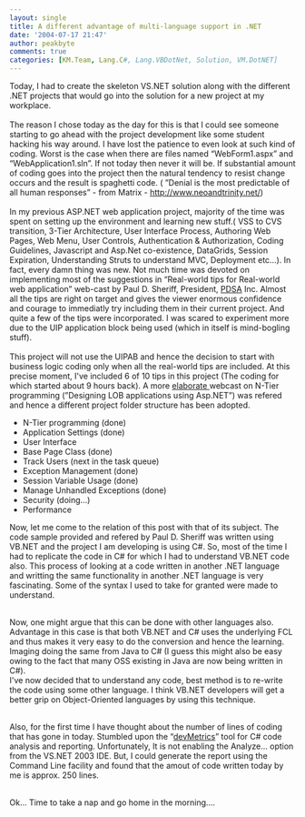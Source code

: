 ```yaml
---
layout: single
title: A different advantage of multi-language support in .NET
date: '2004-07-17 21:47'
author: peakbyte
comments: true
categories: [KM.Team, Lang.C#, Lang.VBDotNet, Solution, VM.DotNET]
---
```

Today, I had to create the skeleton VS.NET solution along with the different .NET projects that would go into the solution for a new project at my workplace.
<br />
<br />The reason I chose today as the day for this is that I could see someone starting to go ahead with the project development like some student hacking his way around. I have lost the patience to even look at such kind of coding. Worst is the case when there are files named “WebForm1.aspx” and “WebApplication1.sln”. If not today then never it will be. If substantial amount of coding goes into the project then the natural tendency to resist change occurs and the result is spaghetti code. ( ”Denial is the most predictable of all human responses” - from Matrix - <a href="http://www.neoandtrinity.net/">http://www.neoandtrinity.net/</a>)
<br />
<br />In my previous ASP.NET web application project, majority of the time was spent on setting up the environment and learning new stuff.( VSS to CVS transition, 3-Tier Architecture, User Interface Process, Authoring Web Pages, Web Menu, User Controls, Authentication &amp; Authorization, Coding Guidelines, Javascript and Asp.Net co-existence, DataGrids, Session Expiration, Understanding Struts to understand MVC, Deployment etc...). In fact, every damn thing was new. Not much time was devoted on implementing most of the suggestions in “Real-world tips for Real-world web application” web-cast by Paul D. Sheriff, President, <a href="http://www.pdsa.com/">PDSA</a> Inc. Almost all the tips are right on target and gives the viewer enormous confidence and courage to immediatly try including them in their current project. And quite a few of the tips were incorporated. I was scared to experiment more due to the UIP application block being used (which in itself is mind-bogling stuff).
<br />
<br />This project will not use the UIPAB and hence the decision to start with business logic coding only when all the real-world tips are included. At this precise moment, I've included 6 of 10 tips in this project (The coding for which started about 9 hours back). A more <a href="http://www.microsoft.com/asia/solutionmarketplace/download_detail.asp?id=42&amp;sLanguage=1">elaborate </a>webcast on N-Tier programming (”Designing LOB applications using Asp.NET”) was refered and hence a different project folder structure has been adopted.
<br /><ul><li>N-Tier programming (done)
<br /></li><li>Application Settings (done)
<br /></li><li>User Interface
<br /></li><li>Base Page Class (done)
<br /></li><li>Track Users (next in the task queue)
<br /></li><li>Exception Management (done)
<br /></li><li>Session Variable Usage (done)
<br /></li><li>Manage Unhandled Exceptions (done)
<br /></li><li>Security (doing...)
<br /></li><li>Performance
<br /></li></ul><p>Now, let me come to the relation of this post with that of its subject. The code sample provided and refered by Paul D. Sheriff was written using VB.NET and the project I am developing is using C#. So, most of the time I had to replicate the code in C# for which I had to understand VB.NET code also. This process of looking at a code written in another .NET language and writting the same functionality in another .NET language is very fascinating. Some of the syntax I used to take for granted were made to understand.</p><p>
<br />Now, one might argue that this can be done with other languages also. Advantage in this case is that both VB.NET and C# uses the underlying FCL and thus makes it very easy to do the conversion and hence the learning. Imaging doing the same from Java to C# (I guess this might also be easy owing to the fact that many OSS existing in Java are now being written in C#).
<br />I've now decided that to understand any code, best method is to re-write the code using some other language. I think VB.NET developers will get a better grip on Object-Oriented languages by using this technique. </p><p>
<br />Also, for the first time I have thought about the number of lines of coding that has gone in today. Stumbled upon the “<a href="http://www.anticipatingminds.com/Content/Products/devMetrics/devMetrics.aspx">devMetrics</a>” tool for C# code analysis and reporting. Unfortunately, It is not enabling the Analyze... option from the VS.NET 2003 IDE. But, I could generate the report using the Command Line facility and found that the amout of code written today by me is approx. 250 lines. </p><p>
<br />Ok... Time to take a nap and go home in the morning.... </p>
